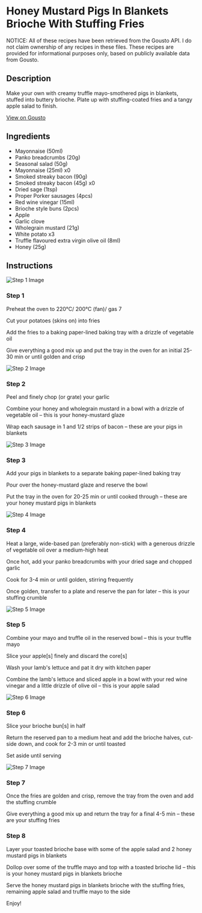 # Honey Mustard Pigs In Blankets Brioche With Stuffing Fries

NOTICE: All of these recipes have been retrieved from the Gousto API. I do not claim ownership of any recipes in these files. These recipes are provided for informational purposes only, based on publicly available data from Gousto.

## Description

Make your own with creamy truffle mayo-smothered pigs in blankets, stuffed into buttery brioche. Plate up with stuffing-coated fries and a tangy apple salad to finish.


[View on Gousto](https://www.gousto.co.uk/recipes/cookbook/honey-mustard-pigs-in-blankets-brioche-with-stuffing-fries)

## Ingredients

- Mayonnaise (50ml)
- Panko breadcrumbs (20g)
- Seasonal salad (50g)
- Mayonnaise (25ml) x0
- Smoked streaky bacon (90g)
- Smoked streaky bacon (45g) x0
- Dried sage (1tsp)
- Proper Porker sausages (4pcs)
- Red wine vinegar (15ml)
- Brioche style buns (2pcs)
- Apple
- Garlic clove
- Wholegrain mustard (21g)
- White potato x3
- Truffle flavoured extra virgin olive oil (8ml)
- Honey (25g)

## Instructions

![Step 1 Image](https://production-media.gousto.co.uk/cms/recipe-step-image/step-1-1666964968031-x200.jpg)

### Step 1

Preheat the oven to 220°C/ 200°C (fan)/ gas 7

Cut your potatoes (skins on) into fries

Add the fries to a baking paper-lined baking tray with a drizzle of vegetable oil

Give everything a good mix up and put the tray in the oven for an initial 25-30 min or until golden and crisp

![Step 2 Image](https://production-media.gousto.co.uk/cms/recipe-step-image/step-2-1666964974762-x200.jpg)

### Step 2

Peel and finely chop (or grate) your garlic

Combine your honey and wholegrain mustard in a bowl with a drizzle of vegetable oil – this is your honey-mustard glaze

Wrap each sausage in 1 and 1/2 strips of bacon – these are your pigs in blankets

![Step 3 Image](https://production-media.gousto.co.uk/cms/recipe-step-image/step-3-1666964983001-x200.jpg)

### Step 3

Add your pigs in blankets to a separate baking paper-lined baking tray

Pour over the honey-mustard glaze and reserve the bowl

Put the tray in the oven for 20-25 min or until cooked through – these are your honey mustard pigs in blankets

![Step 4 Image](https://production-media.gousto.co.uk/cms/recipe-step-image/step-4-1666964998403-x200.jpg)

### Step 4

Heat a large, wide-based pan (preferably non-stick) with a generous drizzle of vegetable oil over a medium-high heat

Once hot, add your panko breadcrumbs with your dried sage and chopped garlic

Cook for 3-4 min or until golden, stirring frequently

Once golden, transfer to a plate and reserve the pan for later – this is your stuffing crumble

![Step 5 Image](https://production-media.gousto.co.uk/cms/recipe-step-image/step-5-1666965006715-x200.jpg)

### Step 5

Combine your mayo and truffle oil in the reserved bowl – this is your truffle mayo

Slice your apple[s] finely and discard the core[s]

Wash your lamb's lettuce and pat it dry with kitchen paper

Combine the lamb's lettuce and sliced apple in a bowl with your red wine vinegar and a little drizzle of olive oil – this is your apple salad

![Step 6 Image](https://production-media.gousto.co.uk/cms/recipe-step-image/step-6-1666965016009-x200.jpg)

### Step 6

Slice your brioche bun[s] in half

Return the reserved pan to a medium heat and add the brioche halves, cut-side down, and cook for 2-3 min or until toasted

Set aside until serving

![Step 7 Image](https://production-media.gousto.co.uk/cms/recipe-step-image/step-7-1666965024380-x200.jpg)

### Step 7

Once the fries are golden and crisp, remove the tray from the oven and add the stuffing crumble

Give everything a good mix up and return the tray for a final 4-5 min – these are your stuffing fries

### Step 8

Layer your toasted brioche base with some of the apple salad and 2 honey mustard pigs in blankets

Dollop over some of the truffle mayo and top with a toasted brioche lid – this is your honey mustard pigs in blankets brioche

Serve the honey mustard pigs in blankets brioche with the stuffing fries, remaining apple salad and truffle mayo to the side

Enjoy!

